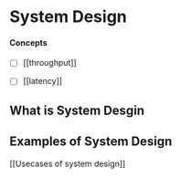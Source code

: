 # System Design

####  Concepts
- [ ] [[throughput]]
- [ ] [[latency]]


## What is System Desgin

## Examples of System Design
[[Usecases of system design]]